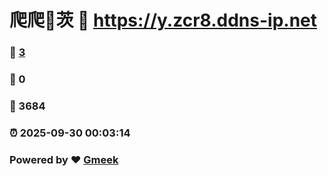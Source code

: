 # 爬爬🔭茨 :link: https://y.zcr8.ddns-ip.net 
### :page_facing_up: [3](https://y.zcr8.ddns-ip.net/tag.html) 
### :speech_balloon: 0 
### :hibiscus: 3684 
### :alarm_clock: 2025-09-30 00:03:14 
### Powered by :heart: [Gmeek](https://github.com/Meekdai/Gmeek)
